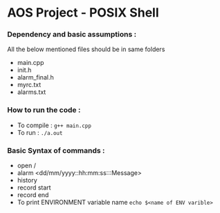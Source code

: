 
# AOS Project - POSIX Shell

### Dependency and basic assumptions :
  All the below mentioned files should be in same folders
   * main.cpp
   * init.h
   * alarm_final.h
   * myrc.txt
   * alarms.txt

### How to run the code :

* To compile : `g++ main.cpp`
* To run : `./a.out`


### Basic Syntax of commands :
* open <filename>/<absolute path of file>
* alarm <dd/mm/yyyy::hh:mm:ss:::Message>
* history
* record start
* record end
* To print ENVIRONMENT variable name
    `echo $<name of ENV varible>`
